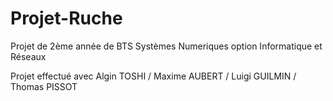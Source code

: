 # Projet-Ruche

Projet de 2ème année de BTS Systèmes Numeriques option Informatique et Réseaux

Projet effectué avec Algin TOSHI / Maxime AUBERT / Luigi GUILMIN / Thomas PISSOT
